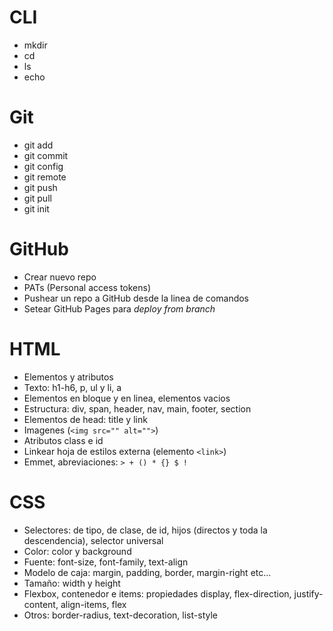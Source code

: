 # CLI

- mkdir
- cd
- ls
- echo

# Git

- git add
- git commit
- git config
- git remote
- git push
- git pull
- git init

# GitHub

- Crear nuevo repo
- PATs (Personal access tokens)
- Pushear un repo a GitHub desde la linea de comandos
- Setear GitHub Pages para *deploy from branch*

# HTML

- Elementos y atributos
- Texto: h1-h6, p, ul y li, a
- Elementos en bloque y en linea, elementos vacios
- Estructura: div, span, header, nav, main, footer, section
- Elementos de head: title y link
- Imagenes (`<img src="" alt="">`) 
- Atributos class e id
- Linkear hoja de estilos externa (elemento `<link>`)
- Emmet, abreviaciones: `> + () * {} $ !`

# CSS 

- Selectores: de tipo, de clase, de id, hijos (directos y toda la descendencia), selector universal
- Color: color y background
- Fuente: font-size, font-family, text-align
- Modelo de caja: margin, padding, border, margin-right etc... 
- Tamaño: width y height
- Flexbox, contenedor e items: propiedades display, flex-direction, justify-content, align-items, flex
- Otros: border-radius, text-decoration, list-style

